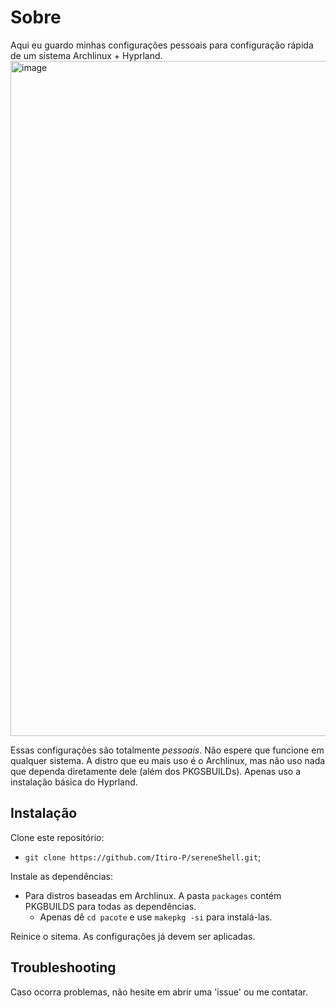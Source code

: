 # Sobre

Aqui eu guardo minhas configurações pessoais para configuração rápida de um sistema Archlinux + Hyprland.
<img width="1920" height="1080" alt="image" src="https://github.com/user-attachments/assets/1eba113f-37ed-4c71-a401-90c33e70b968" />

Essas configurações são totalmente *pessoais*. Não espere que funcione em qualquer sistema.
A distro que eu mais uso é o Archlinux, mas não uso nada que dependa diretamente dele (além dos PKGSBUILDs). Apenas uso a instalação básica do Hyprland.

## Instalação

Clone este repositório:
 - `git clone https://github.com/Itiro-P/sereneShell.git`;

Instale as dependências:
  - Para distros baseadas em Archlinux. A pasta `packages` contém PKGBUILDS para todas as dependências.
    - Apenas dê `cd pacote` e use `makepkg -si` para instalá-las.

Reinice o sitema. As configurações já devem ser aplicadas.

## Troubleshooting

Caso ocorra problemas, não hesite em  abrir uma 'issue' ou me contatar.

